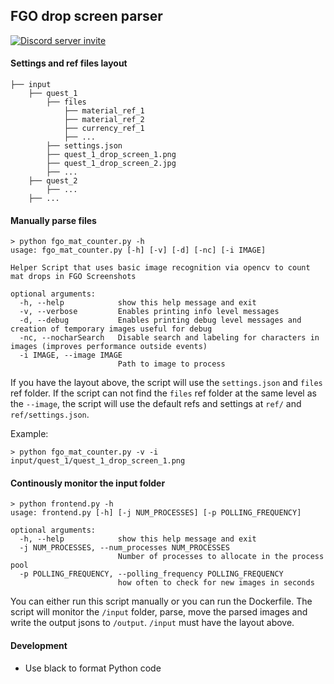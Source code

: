 ## FGO drop screen parser

[![Discord server invite](https://discordapp.com/api/guilds/502554574423457812/embed.png)](https://discord.gg/TKJmuCR)

#### Settings and ref files layout
```
├── input
    ├── quest_1
        ├── files
            ├── material_ref_1
            ├── material_ref_2
            ├── currency_ref_1
            ├── ...
        ├── settings.json
        ├── quest_1_drop_screen_1.png
        ├── quest_1_drop_screen_2.jpg
        ├── ...
    ├── quest_2
        ├── ...
    ├── ...
```

#### Manually parse files

```
> python fgo_mat_counter.py -h
usage: fgo_mat_counter.py [-h] [-v] [-d] [-nc] [-i IMAGE]

Helper Script that uses basic image recognition via opencv to count mat drops in FGO Screenshots

optional arguments:
  -h, --help            show this help message and exit
  -v, --verbose         Enables printing info level messages
  -d, --debug           Enables printing debug level messages and creation of temporary images useful for debug
  -nc, --nocharSearch   Disable search and labeling for characters in images (improves performance outside events)
  -i IMAGE, --image IMAGE
                        Path to image to process
```
If you have the layout above, the script will use the `settings.json` and `files` ref folder. If the script can not find the `files` ref folder at the same level as the `--image`, the script will use the default refs and settings at `ref/` and `ref/settings.json`.

Example:
```
> python fgo_mat_counter.py -v -i input/quest_1/quest_1_drop_screen_1.png
``` 


#### Continously monitor the input folder
```
> python frontend.py -h
usage: frontend.py [-h] [-j NUM_PROCESSES] [-p POLLING_FREQUENCY]

optional arguments:
  -h, --help            show this help message and exit
  -j NUM_PROCESSES, --num_processes NUM_PROCESSES
                        Number of processes to allocate in the process pool
  -p POLLING_FREQUENCY, --polling_frequency POLLING_FREQUENCY
                        how often to check for new images in seconds
```
You can either run this script manually or you can run the Dockerfile. The script will monitor the `/input` folder, parse, move the parsed images and write the output jsons to `/output`. `/input` must have the layout above.

#### Development
- Use black to format Python code
